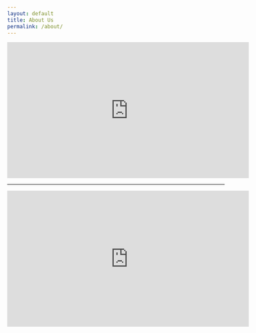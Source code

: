 ```yaml
---
layout: default
title: About Us
permalink: /about/
---
```


<iframe width="560" height="315" src="https://www.youtube.com/embed/TZeBKoQrNKk" frameborder="0" allow="autoplay; encrypted-media" allowfullscreen></iframe>
<hr>
<iframe width="560" height="315" src="https://www.youtube.com/embed/-KfQ24AMLvU" frameborder="0" allow="autoplay; encrypted-media" allowfullscreen></iframe>
